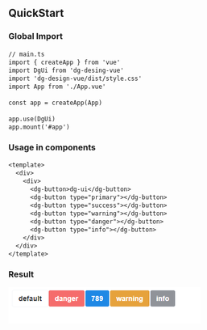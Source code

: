## QuickStart

### Global Import

```
// main.ts
import { createApp } from 'vue'
import DgUi from 'dg-desing-vue'
import 'dg-design-vue/dist/style.css'
import App from './App.vue'

const app = createApp(App)

app.use(DgUi)
app.mount('#app')
```

### Usage in components

```vue
<template>
  <div>
    <div>
      <dg-button>dg-ui</dg-button>
      <dg-button type="primary"></dg-button>
      <dg-button type="success"></dg-button>
      <dg-button type="warning"></dg-button>
      <dg-button type="danger"></dg-button>
      <dg-button type="info"></dg-button>
    </div>
  </div>
</template>
```

### Result

<img src="./example.png">
